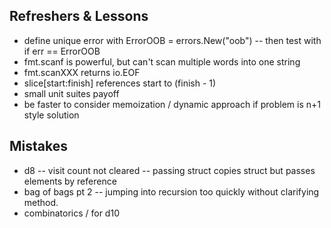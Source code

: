 ## Refreshers & Lessons
* define unique error with ErrorOOB = errors.New("oob") -- then test with if err == ErrorOOB
* fmt.scanf is powerful, but can't scan multiple words into one string 
* fmt.scanXXX returns io.EOF 
* slice[start:finish] references start to (finish - 1)
* small unit suites payoff
* be faster to consider memoization / dynamic approach if problem is n+1 style solution

## Mistakes
* d8 -- visit count not cleared --  passing struct copies struct but passes elements by reference 
* bag of bags pt 2 -- jumping into recursion too quickly without clarifying method. 
* combinatorics / for d10